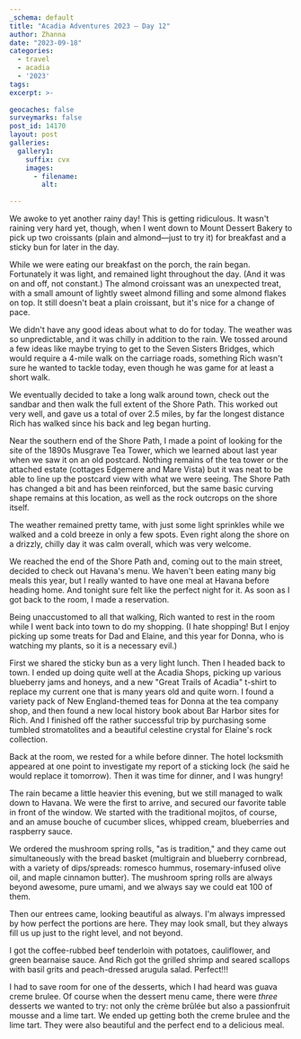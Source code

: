 ```yaml
---
_schema: default
title: "Acadia Adventures 2023 – Day 12"
author: Zhanna
date: "2023-09-18"
categories: 
  - travel
  - acadia
  - '2023'
tags:
excerpt: >-
  
geocaches: false
surveymarks: false
post_id: 14170
layout: post
galleries:
  gallery1:
    suffix: cvx
    images:
      - filename: 
        alt:
    
---
```


<!-- ## Shore Path/Musgrave Tea Tower
https://swhpl.digitalarchive.us/items/show/7410
https://swhpl.digitalarchive.us/items/show/9149 -->


We awoke to yet another rainy day! This is getting ridiculous. It wasn't raining very hard yet, though, when I went down to Mount Dessert Bakery to pick up two croissants (plain and almond—just to try it) for breakfast and a sticky bun for later in the day.

While we were eating our breakfast on the porch, the rain began. Fortunately it was light, and remained light throughout the day. (And it was on and off, not constant.) The almond croissant was an unexpected treat, with a small amount of lightly sweet almond filling and some almond flakes on top. It still doesn't beat a plain croissant, but it's nice for a change of pace.

We didn't have any good ideas about what to do for today. The weather was so unpredictable, and it was chilly in addition to the rain. We tossed around a few ideas like maybe trying to get to the Seven Sisters Bridges, which would require a 4-mile walk on the carriage roads, something Rich wasn't sure he wanted to tackle today, even though he was game for at least a short walk. 

We eventually decided to take a long walk around town, check out the sandbar and then walk the full extent of the Shore Path. This worked out very well, and gave us a total of over 2.5 miles, by far the longest distance Rich has walked since his back and leg began hurting. 

Near the southern end of the Shore Path, I made a point of looking for the site of the 1890s Musgrave Tea Tower, which we learned about last year when we saw it on an old postcard. Nothing remains of the tea tower or the attached estate (cottages Edgemere and Mare Vista) but it was neat to be able to line up the postcard view with what we were seeing. The Shore Path has changed a bit and has been reinforced, but the same basic curving shape remains at this location, as well as the rock outcrops on the shore itself.

The weather remained pretty tame, with just some light sprinkles while we walked and a cold breeze in only a few spots. Even right along the shore on a drizzly, chilly day it was calm overall, which was very welcome.

We reached the end of the Shore Path and, coming out to the main street, decided to check out Havana's menu. We haven't been eating many big meals this year, but I really wanted to have one meal at Havana before heading home. And tonight sure felt like the perfect night for it.  As soon as I got back to the room, I made a reservation.

Being unaccustomed to all that walking, Rich wanted to rest in the room while I went back into town to do my shopping. (I hate shopping! But I enjoy picking up some treats for Dad and Elaine, and this year for Donna, who is watching my plants, so it is a necessary evil.) 

First we shared the sticky bun as a very light lunch. Then I headed back to town. I ended up doing quite well at the Acadia Shops, picking up various blueberry jams and honeys, and a new "Great Trails of Acadia" t-shirt to replace my current one that is many years old and quite worn. I found a variety pack of New England-themed teas for Donna at the tea company shop, and then found a new local history book about Bar Harbor sites for Rich. And I finished off the rather successful trip by purchasing some tumbled stromatolites and a beautiful celestine crystal for Elaine's rock collection.

Back at the room, we rested for a while before dinner. The hotel locksmith appeared at one point to investigate my report of a sticking lock (he said he would replace it tomorrow). Then it was time for dinner, and I was hungry!

The rain became a little heavier this evening, but we still managed to walk down to Havana. We were the first to arrive, and secured our favorite table in front of the window. We started with the traditional mojitos, of course, and an amuse bouche of cucumber slices, whipped cream, blueberries and raspberry sauce.

We ordered the mushroom spring rolls, "as is tradition," and they came out simultaneously with the bread basket (multigrain and blueberry cornbread, with a variety of dips/spreads: romesco hummus, rosemary-infused olive oil, and maple cinnamon butter). The mushroom spring rolls are always beyond awesome, pure umami, and we always say we could eat 100 of them.

Then our entrees came, looking beautiful as always. I'm always impressed by how perfect the portions are here. They may look small, but they always fill us up just to the right level, and not beyond. 

I got the coffee-rubbed beef tenderloin with potatoes, cauliflower, and green bearnaise sauce. And Rich got the grilled shrimp and seared scallops with basil grits and peach-dressed arugula salad. Perfect!!! 

I had to save room for one of the desserts, which I had heard was guava creme brulee. Of course when the dessert menu came, there were _three_ desserts we wanted to try: not only the crème brûlée but also a passionfruit mousse and a lime tart. We ended up getting both the creme brulee and the lime tart. They were also beautiful and the perfect end to a delicious meal.

